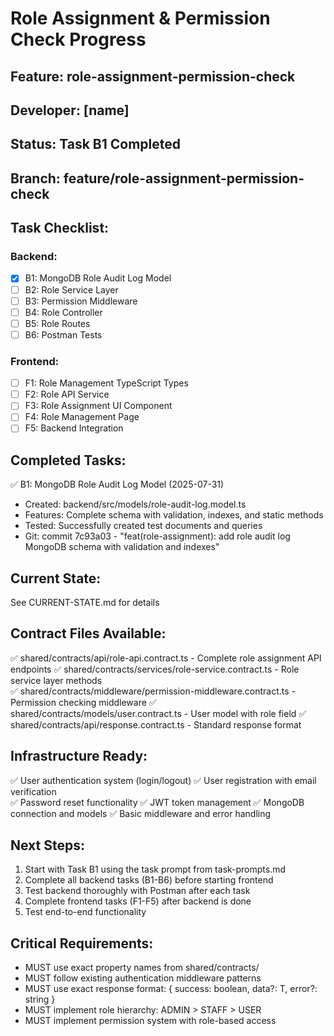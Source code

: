 # Role Assignment & Permission Check Progress

## Feature: role-assignment-permission-check
## Developer: [name]  
## Status: Task B1 Completed
## Branch: feature/role-assignment-permission-check

## Task Checklist:
### Backend:
- [x] B1: MongoDB Role Audit Log Model
- [ ] B2: Role Service Layer
- [ ] B3: Permission Middleware
- [ ] B4: Role Controller
- [ ] B5: Role Routes
- [ ] B6: Postman Tests

### Frontend:
- [ ] F1: Role Management TypeScript Types
- [ ] F2: Role API Service
- [ ] F3: Role Assignment UI Component
- [ ] F4: Role Management Page
- [ ] F5: Backend Integration

## Completed Tasks:
✅ B1: MongoDB Role Audit Log Model (2025-07-31)
- Created: backend/src/models/role-audit-log.model.ts
- Features: Complete schema with validation, indexes, and static methods
- Tested: Successfully created test documents and queries
- Git: commit 7c93a03 - "feat(role-assignment): add role audit log MongoDB schema with validation and indexes"

## Current State:
See CURRENT-STATE.md for details

## Contract Files Available:
✅ shared/contracts/api/role-api.contract.ts - Complete role assignment API endpoints
✅ shared/contracts/services/role-service.contract.ts - Role service layer methods  
✅ shared/contracts/middleware/permission-middleware.contract.ts - Permission checking middleware
✅ shared/contracts/models/user.contract.ts - User model with role field
✅ shared/contracts/api/response.contract.ts - Standard response format

## Infrastructure Ready:
✅ User authentication system (login/logout)
✅ User registration with email verification  
✅ Password reset functionality
✅ JWT token management
✅ MongoDB connection and models
✅ Basic middleware and error handling

## Next Steps:
1. Start with Task B1 using the task prompt from task-prompts.md
2. Complete all backend tasks (B1-B6) before starting frontend
3. Test backend thoroughly with Postman after each task
4. Complete frontend tasks (F1-F5) after backend is done
5. Test end-to-end functionality

## Critical Requirements:
- MUST use exact property names from shared/contracts/
- MUST follow existing authentication middleware patterns
- MUST use exact response format: { success: boolean, data?: T, error?: string }
- MUST implement role hierarchy: ADMIN > STAFF > USER  
- MUST implement permission system with role-based access